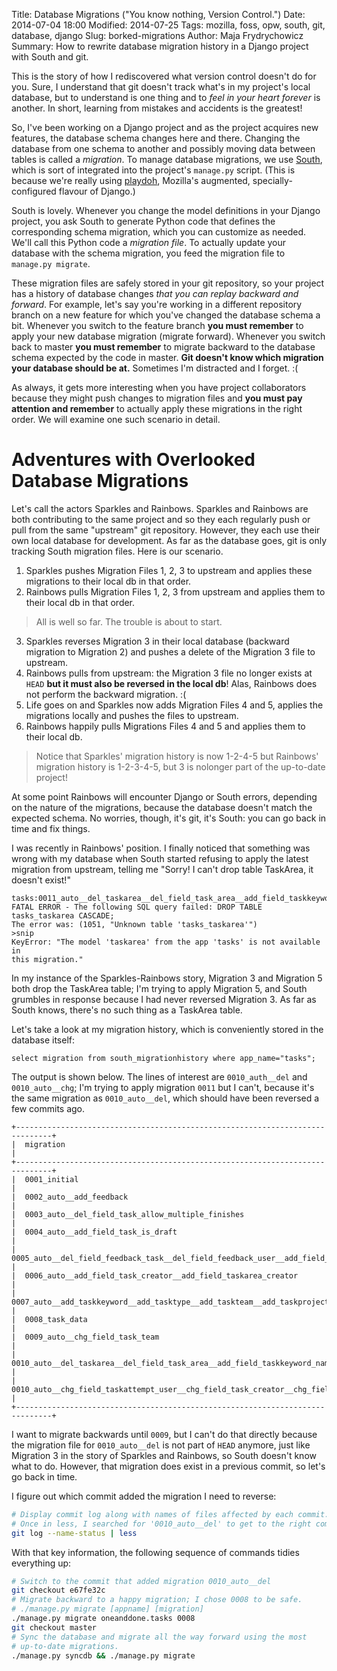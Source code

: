 Title: Database Migrations ("You know nothing, Version Control.")
Date: 2014-07-04 18:00
Modified: 2014-07-25
Tags: mozilla, foss, opw, south, git, database, django
Slug: borked-migrations
Author: Maja Frydrychowicz
Summary: How to rewrite database migration history in a Django project with South and git.

[playdoh]: https://github.com/mozilla/playdoh
[south]: http://south.aeracode.org/

This is the story of how I rediscovered what version control doesn't do for you. Sure, I understand that git doesn't track what's in my project's local database, but to understand is one thing and to _feel in your heart forever_ is another. In short, learning from mistakes and accidents is the greatest!

So, I've been working on a Django project and as the project acquires new features, the database schema changes here and there. Changing the database from one schema to another and possibly moving data between tables is called a _migration_. To manage database migrations, we use [South][south], which is sort of integrated into the project's `manage.py` script. (This is because we're really using [playdoh][playdoh], Mozilla's augmented, specially-configured flavour of Django.)

South is lovely. Whenever you change the model definitions in your Django project, you ask South to generate Python code that defines the corresponding schema migration, which you can customize as needed. We'll call this Python code a _migration file_. To actually update your database with the schema migration, you feed the migration file to `manage.py migrate`.

These migration files are safely stored in your git repository, so your project has a history of database changes _that you can replay backward and forward_. For example, let's say you're working in a different repository branch on a new feature for which you've changed the database schema a bit. Whenever you switch to the feature branch __you must remember__ to apply your new database migration (migrate forward). Whenever you switch back to master __you must remember__ to migrate backward to the database schema expected by the code in master. __Git doesn't know which migration your database should be at.__ Sometimes I'm distracted and I forget. :(

As always, it gets more interesting when you have project collaborators because they might push changes to migration files and __you must pay attention and remember__ to actually apply these migrations in the right order. We will examine one such scenario in detail.

# Adventures with Overlooked Database Migrations

Let's call the actors Sparkles and Rainbows. Sparkles and Rainbows are both contributing to the same project and so they each regularly push or pull from the same "upstream" git repository. However, they each use their own local database for development. As far as the database goes, git is only tracking South migration files. Here is our scenario.

1. Sparkles pushes Migration Files 1, 2, 3 to upstream and applies these migrations to their local db in that order. 
2. Rainbows pulls Migration Files 1, 2, 3 from upstream and applies them to their local db in that order.
>All is well so far. The trouble is about to start.
3. Sparkles reverses Migration 3 in their local database (backward migration to Migration 2) and pushes a delete of the Migration 3 file to upstream.
4. Rainbows pulls from upstream: the Migration 3 file no longer exists at `HEAD` __but it must also be reversed in the local db__! Alas, Rainbows does not perform the backward migration. :(
5. Life goes on and Sparkles now adds Migration Files 4 and 5, applies the migrations locally and pushes the files to upstream. 
6. Rainbows happily pulls Migrations Files 4 and 5 and applies them to their local db. 
>Notice that Sparkles' migration history is now 1-2-4-5 but Rainbows' migration history is 1-2-3-4-5, but 3 is nolonger part of the up-to-date project! 

At some point Rainbows will encounter Django or South errors, depending on the nature of the migrations, because the database doesn't match the expected schema. No worries, though, it's git, it's South: you can go back in time and fix things.

I was recently in Rainbows' position. I finally noticed that something was wrong with my database when South started refusing to apply the latest migration from upstream, telling me "Sorry! I can't drop table TaskArea, it doesn't exist!" 

    tasks:0011_auto__del_taskarea__del_field_task_area__add_field_taskkeyword_name
    FATAL ERROR - The following SQL query failed: DROP TABLE tasks_taskarea CASCADE;
    The error was: (1051, "Unknown table 'tasks_taskarea'")
    >snip
    KeyError: "The model 'taskarea' from the app 'tasks' is not available in
    this migration."

In my instance of the Sparkles-Rainbows story, Migration 3 and Migration 5 both drop the TaskArea table; I'm trying to apply Migration 5, and South  grumbles in response because I had never reversed Migration 3. As far as South knows, there's no such thing as a TaskArea table. 

Let's take a look at my migration history, which is conveniently stored in the database itself:
```mysql
select migration from south_migrationhistory where app_name="tasks";
```

The output is shown below. The lines of interest are `0010_auth__del` and `0010_auto__chg`; I'm trying to apply migration `0011` but I can't, because it's the same migration as `0010_auto__del`, which should have been reversed a few commits ago. 
```
+------------------------------------------------------------------------------+
|  migration                                                                   |
+------------------------------------------------------------------------------+
|  0001_initial                                                                |
|  0002_auto__add_feedback                                                     |
|  0003_auto__del_field_task_allow_multiple_finishes                           |
|  0004_auto__add_field_task_is_draft                                          |
|  0005_auto__del_field_feedback_task__del_field_feedback_user__add_field_feed |
|  0006_auto__add_field_task_creator__add_field_taskarea_creator               |
|  0007_auto__add_taskkeyword__add_tasktype__add_taskteam__add_taskproject__ad |
|  0008_task_data                                                              |
|  0009_auto__chg_field_task_team                                              |
|  0010_auto__del_taskarea__del_field_task_area__add_field_taskkeyword_name    |
|  0010_auto__chg_field_taskattempt_user__chg_field_task_creator__chg_field_ta |
+------------------------------------------------------------------------------+
```

I want to migrate backwards until `0009`, but I can't do that directly because the migration file for `0010_auto__del` is not part of `HEAD` anymore, just like Migration 3 in the story of Sparkles and Rainbows, so South doesn't know what to do. However, that migration does exist in a previous commit, so let's go back in time.

I figure out which commit added the migration I need to reverse:

```sh
# Display commit log along with names of files affected by each commit. 
# Once in less, I searched for '0010_auto__del' to get to the right commit.
git log --name-status | less
```

With that key information, the following sequence of commands tidies everything up:

```sh
# Switch to the commit that added migration 0010_auto__del
git checkout e67fe32c
# Migrate backward to a happy migration; I chose 0008 to be safe. 
# ./manage.py migrate [appname] [migration]
./manage.py migrate oneanddone.tasks 0008
git checkout master
# Sync the database and migrate all the way forward using the most 
# up-to-date migrations.
./manage.py syncdb && ./manage.py migrate
```
